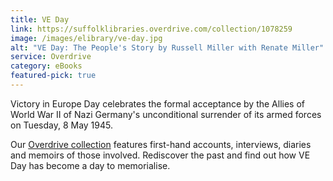 ```yaml
---
title: VE Day
link: https://suffolklibraries.overdrive.com/collection/1078259
image: /images/elibrary/ve-day.jpg
alt: "VE Day: The People's Story by Russell Miller with Renate Miller"
service: Overdrive
category: eBooks
featured-pick: true
---
```


Victory in Europe Day celebrates the formal acceptance by the Allies of World War II of Nazi Germany's unconditional surrender of its armed forces on Tuesday, 8 May 1945.

Our [Overdrive collection](https://suffolklibraries.overdrive.com/collection/1078259) features first-hand accounts, interviews, diaries and memoirs of those involved. Rediscover the past and find out how VE Day has become a day to memorialise.
